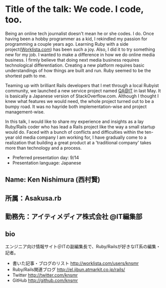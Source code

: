 # Title of the talk: We code. I code, too.

Being an online tech journalist doesn't mean he or she codes. I do. Once having been a hobby programmer as a kid, I rekindled my passion for programming a couple years ago. Learning Ruby with a side project([Worklista.com](http://worklista.com)) has been such a joy. Also, I did it to try something new for my job. I wanted to make a difference in how we do online media business. I firmly believe that doing next media business requires technological differentiation. Creating a new platform requires basic understandings of how things are built and run. Ruby seemed to be the shortest path to me.

Teaming up with brilliant Rails developers that I met through a local Rubyist community, we launched a new service project named [QA@IT](http://qa.atmarkit.co.jp) in last May. It is basically a Japanese version of StackOverflow.com. Although I thought I knew what features we would need, the whole project turned out to be a bumpy road. It was no hayride both implementation-wise and project management-wise.

In this talk, I would like to share my experience and insights as a lay Ruby/Rails coder who has lead a Rails project like the way a small startup would do. Faced with a bunch of conflicts and difficulties within the ten-year old media company I am working for, I have gradually come to a realization that building a great product at a 'traditional company' takes more than technology and a process.

- Preferred presentation day: 9/14
- Presentation language: Japanese

## Name: Ken Nishimura (西村賢)
## 所属：Asakusa.rb
## 勤務先：アイティメディア株式会社 @IT編集部

## bio

エンジニア向け情報サイト＠ITの副編集長で、Ruby/Railsが好きなIT系の編集・記者。

- 書いた記事・ブログのリスト http://worklista.com/users/knsmr
- Ruby/Rails関連ブログ http://el.jibun.atmarkit.co.jp/rails/
- Twitter http://twitter.com/knsmr
- GitHub http://github.com/knsmr
